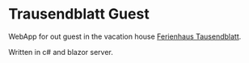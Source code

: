 # Trausendblatt Guest

WebApp for out guest in the vacation house [Ferienhaus Tausendblatt](https://ferienhaus-tausendblatt.de).

Written in c# and blazor server.


